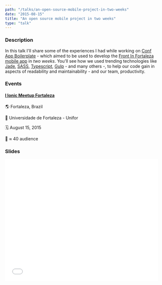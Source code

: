 ```yaml
---
path: "/talks/an-open-source-mobile-project-in-two-weeks"
date: "2015-08-15"
title: "An open source mobile project in two weeks"
type: "talk"
---
```


### Description

In this talk I'll share some of the experiences I had while working on [Conf App Boilerplate](https://github.com/devevents/conf-app-boilerplate) - which aimed to be used to develop the [Front In Fortaleza mobile app](https://play.google.com/store/apps/details?id=com.devevents.frontinfortaleza) in _two weeks_. You'll see how we used trending technologies like [Jade](http://jade-lang.com/), [SASS](http://sass-lang.com/), [Typescript](http://www.typescriptlang.org/), [Gulp](http://gulpjs.com/) - and many others -, to help our code gain in aspects of readability and maintainability - and our team, productivity.

### Events

#### [I Ionic Meetup Fortaleza](http://www.meetup.com/pt/Ionic-Ceara/events/224620543/)

🌎 Fortaleza, Brazil

📍 Universidade de Fortaleza - Unifor

🗓️ August 15, 2015

👥 ≈ 40 audience

### Slides

<div style="left: 0; width: 100%; height: 0; position: relative; padding-bottom: 79.5798%;"><iframe src="//speakerdeck.com/player/627646ce9ecd4764b763a431e0e3cb26" style="border: 0; top: 0; left: 0; width: 100%; height: 100%; position: absolute;" allowfullscreen scrolling="no"></iframe></div>
